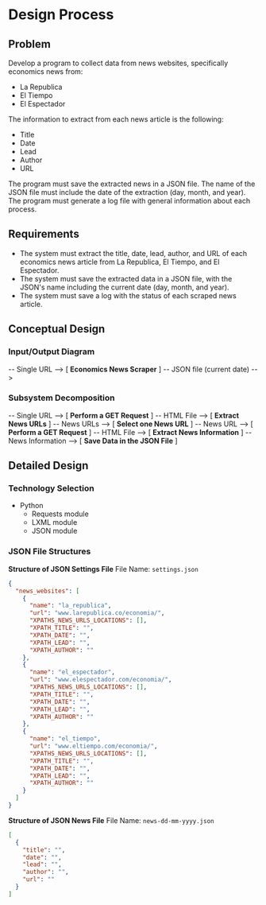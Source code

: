 # Design Process

## Problem
Develop a program to collect data from news websites, specifically economics news from:
- La Republica
- El Tiempo
- El Espectador

The information to extract from each news article is the following:
- Title
- Date
- Lead
- Author
- URL

The program must save the extracted news in a JSON file. The name of the JSON file must include the date of the extraction (day, month, and year).
The program must generate a log file with general information about each process.

## Requirements
- The system must extract the title, date, lead, author, and URL of each economics news article from La Republica, El Tiempo, and El Espectador.
- The system must save the extracted data in a JSON file, with the JSON's name including the current date (day, month, and year).
- The system must save a log with the status of each scraped news article.

## Conceptual Design

### Input/Output Diagram
-- Single URL --> [ **Economics News Scraper** ] -- JSON file (current date) -->

### Subsystem Decomposition
-- Single URL --> [ **Perform a GET Request** ] -- HTML File --> [ **Extract News URLs** ] -- News URLs --> [ **Select one News URL** ] -- News URL --> [ **Perform a GET Request** ] -- HTML File --> [ **Extract News Information** ] -- News Information --> [ **Save Data in the JSON File** ]

## Detailed Design

### Technology Selection
- Python
  - Requests module
  - LXML module
  - JSON module

### JSON File Structures

**Structure of JSON Settings File**
File Name: `settings.json`

```json
{
  "news_websites": [
    {
      "name": "la_republica",
      "url": "www.larepublica.co/economia/",
      "XPATHS_NEWS_URLS_LOCATIONS": [],
      "XPATH_TITLE": "",
      "XPATH_DATE": "",
      "XPATH_LEAD": "",
      "XPATH_AUTHOR": ""
    },
    {
      "name": "el_espectador",
      "url": "www.elespectador.com/economia/",
      "XPATHS_NEWS_URLS_LOCATIONS": [],
      "XPATH_TITLE": "",
      "XPATH_DATE": "",
      "XPATH_LEAD": "",
      "XPATH_AUTHOR": ""
    },
    {
      "name": "el_tiempo",
      "url": "www.eltiempo.com/economia/",
      "XPATHS_NEWS_URLS_LOCATIONS": [],
      "XPATH_TITLE": "",
      "XPATH_DATE": "",
      "XPATH_LEAD": "",
      "XPATH_AUTHOR": ""
    }
  ]
}
```

**Structure of JSON News File**
File Name: `news-dd-mm-yyyy.json`
```json
[
  {
    "title": "",
    "date": "",
    "lead": "",
    "author": "",
    "url": ""
  }
]
```
